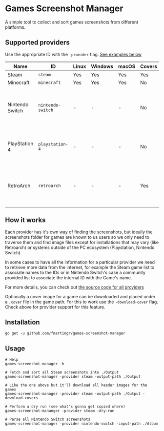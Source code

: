# Games Screenshot Manager

A simple tool to collect and sort games screenshots from different platforms.

## Supported providers

Use the appropriate ID with the `-provider` flag. [See examples below](#Usage)

| Name | ID | Linux | Windows | macOS | Covers | Notes |
| ---- | -- | ----- | ------- | ----- | ------ | ----- |
| Steam | `steam` | Yes | Yes | Yes | Yes | 
| Minecraft | `minecraft` | Yes | Yes | Yes | No |
| Nintendo Switch | `nintendo-switch` | - | - | - | No | Requires `-input-path` pointing to ALBUM folder
| PlayStation 4 | `playstation-4` | - | - | - | No | Requires `-input-path` pointing to PS4 folder
| RetroArch | `retroarch` | - | - | - | Yes | Requires `-input-path` pointing to Playlists folder

## How it works

Each provider has it's own way of finding the screenshots, but ideally the screenshots folder for games are known to us users so we only need to traverse them and find image files except for installations that may vary (like Retroarch) or systems outside of the PC ecosystem (Playstation, Nintendo Switch).

In some cases to have all the information for a particular provider we need to retrieve more data from the internet, for example the Steam game list to associate names to the IDs or in Nintendo Switch's case a community provided list to associate the internal ID with the Game's name.

For more details, you can check out [the source code for all providers](https://github.com/fmartingr/games-screenshot-manager/tree/master/pkg/providers)

Optionally a cover image for a game can be downloaded and placed under a `.cover` file in the game path. For this to work use the `-download-cover` flag. Check above for provider support for this feature.

## Installation

```
go get -u github.com/fmartingr/games-screenshot-manager
```

<!--
Or get a binary build from the [releases page](https://github.com/fmartingr/games-screenshot-manager/releases)
-->

## Usage

```
# Help
games-screenshot-manager -h

# Fetch and sort all Steam screenshots into ./Output
games-screenshot-manager -provider steam -output-path ./Output

# Like the one above but it'll download all header images for the games
games-screenshot-manager -provider steam -output-path ./Output -download-covers

# Perform a dry run (see what's gonna get copied where)
games-screenshot-mananger -provider steam -dry-run

# Parse all Nintendo Switch screenshots
games-screenshot-manager -provider nintendo-switch -input-path ./Album
```
